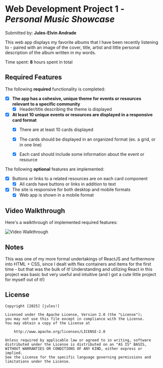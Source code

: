 # Web Development Project 1 - *Personal Music Showcase*

Submitted by: **Jules-Elvin Andrade**

This web app displays my favorite albums that I have been recently listening to - paired with an image of the cover, title, artist and little personal description of the album written in my words.

Time spent: **8** hours spent in total

## Required Features

The following **required** functionality is completed:

- [X] **The app has a cohesive, unique theme for events or resources relevant to a specific community**
  - [X] Header/title describing the theme is displayed
- [X] **At least 10 unique events or resources are displayed in a responsive card format**
  - [X] There are at least 10 cards displayed 
  - [X] The cards should be displayed in an organized format (ex. a grid, or in one line)
  - [X] Each card should include some information about the event or resource


The following **optional** features are implemented:

- [X] Buttons or links to a related resources are on each card component
  - [X] All cards have buttons or links in addition to text
- [X] The site is responsive for both desktop and mobile formats
  - [X] Web app is shown in a mobile format

## Video Walkthrough

Here's a walkthrough of implemented required features:

<img src='https://i.imgur.com/7QNsV5x.gif' title='Video Walkthrough' width='' alt='Video Walkthrough' />

## Notes

This was one of my more formal undertakings of ReactJS and furthermore into HTML + CSS, since I dealt with flex containers and items for the first time - but that was the bulk of it! Understanding and utilizing React in this project was basic but very useful and intuitive (and I got a cute little project for myself out of it!)

## License

    Copyright [2025] [jules!]

    Licensed under the Apache License, Version 2.0 (the "License");
    you may not use this file except in compliance with the License.
    You may obtain a copy of the License at

        http://www.apache.org/licenses/LICENSE-2.0

    Unless required by applicable law or agreed to in writing, software
    distributed under the License is distributed on an "AS IS" BASIS,
    WITHOUT WARRANTIES OR CONDITIONS OF ANY KIND, either express or implied.
    See the License for the specific language governing permissions and
    limitations under the License.